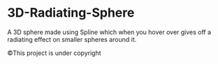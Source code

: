 # 3D-Radiating-Sphere
A 3D sphere made using Spline which when you hover over gives off a radiating effect on smaller spheres around it.



©This project is under copyright
